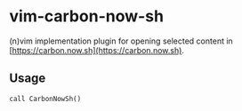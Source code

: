 # vim-carbon-now-sh

(n)vim implementation plugin for opening selected content in [https://carbon.now.sh](https://carbon.now.sh).


## Usage

```vimL
call CarbonNowSh()
```

